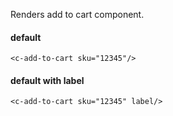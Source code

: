 Renders add to cart component.

#### default
```vue
<c-add-to-cart sku="12345"/>
```

#### default with label
```vue
<c-add-to-cart sku="12345" label/>
```
